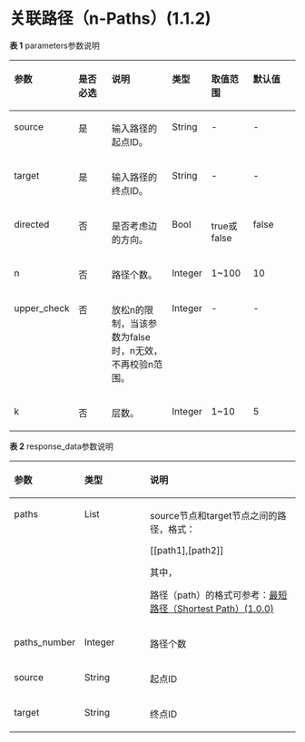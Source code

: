 # 关联路径（n-Paths）\(1.1.2\)<a name="ges_03_0083"></a>

**表 1**  parameters参数说明

<a name="table12367516203915"></a>
<table><thead align="left"><tr id="row339741616393"><th class="cellrowborder" valign="top" width="14.06930693069307%" id="mcps1.2.7.1.1"><p id="p14400216193916"><a name="p14400216193916"></a><a name="p14400216193916"></a>参数</p>
</th>
<th class="cellrowborder" valign="top" width="13.653465346534652%" id="mcps1.2.7.1.2"><p id="p13404181620397"><a name="p13404181620397"></a><a name="p13404181620397"></a>是否必选</p>
</th>
<th class="cellrowborder" valign="top" width="25.2970297029703%" id="mcps1.2.7.1.3"><p id="p641051613395"><a name="p641051613395"></a><a name="p641051613395"></a>说明</p>
</th>
<th class="cellrowborder" valign="top" width="13.108910891089106%" id="mcps1.2.7.1.4"><p id="p4414101613912"><a name="p4414101613912"></a><a name="p4414101613912"></a>类型</p>
</th>
<th class="cellrowborder" valign="top" width="15.059405940594061%" id="mcps1.2.7.1.5"><p id="p84189166391"><a name="p84189166391"></a><a name="p84189166391"></a>取值范围</p>
</th>
<th class="cellrowborder" valign="top" width="18.81188118811881%" id="mcps1.2.7.1.6"><p id="p1642591610399"><a name="p1642591610399"></a><a name="p1642591610399"></a>默认值</p>
</th>
</tr>
</thead>
<tbody><tr id="row2429181693918"><td class="cellrowborder" valign="top" width="14.06930693069307%" headers="mcps1.2.7.1.1 "><p id="p1243371603914"><a name="p1243371603914"></a><a name="p1243371603914"></a>source</p>
</td>
<td class="cellrowborder" valign="top" width="13.653465346534652%" headers="mcps1.2.7.1.2 "><p id="p20438141614394"><a name="p20438141614394"></a><a name="p20438141614394"></a>是</p>
</td>
<td class="cellrowborder" valign="top" width="25.2970297029703%" headers="mcps1.2.7.1.3 "><p id="p1644101613398"><a name="p1644101613398"></a><a name="p1644101613398"></a>输入路径的起点ID。</p>
</td>
<td class="cellrowborder" valign="top" width="13.108910891089106%" headers="mcps1.2.7.1.4 "><p id="p2445131643916"><a name="p2445131643916"></a><a name="p2445131643916"></a>String</p>
</td>
<td class="cellrowborder" valign="top" width="15.059405940594061%" headers="mcps1.2.7.1.5 "><p id="p54501216143913"><a name="p54501216143913"></a><a name="p54501216143913"></a>-</p>
</td>
<td class="cellrowborder" valign="top" width="18.81188118811881%" headers="mcps1.2.7.1.6 "><p id="p1145612169397"><a name="p1145612169397"></a><a name="p1145612169397"></a>-</p>
</td>
</tr>
<tr id="row1354819122815"><td class="cellrowborder" valign="top" width="14.06930693069307%" headers="mcps1.2.7.1.1 "><p id="p7843173202816"><a name="p7843173202816"></a><a name="p7843173202816"></a>target</p>
</td>
<td class="cellrowborder" valign="top" width="13.653465346534652%" headers="mcps1.2.7.1.2 "><p id="p2843232152811"><a name="p2843232152811"></a><a name="p2843232152811"></a>是</p>
</td>
<td class="cellrowborder" valign="top" width="25.2970297029703%" headers="mcps1.2.7.1.3 "><p id="p20843332112810"><a name="p20843332112810"></a><a name="p20843332112810"></a>输入路径的终点ID。</p>
</td>
<td class="cellrowborder" valign="top" width="13.108910891089106%" headers="mcps1.2.7.1.4 "><p id="p16843123242820"><a name="p16843123242820"></a><a name="p16843123242820"></a>String</p>
</td>
<td class="cellrowborder" valign="top" width="15.059405940594061%" headers="mcps1.2.7.1.5 "><p id="p118434321281"><a name="p118434321281"></a><a name="p118434321281"></a>-</p>
</td>
<td class="cellrowborder" valign="top" width="18.81188118811881%" headers="mcps1.2.7.1.6 "><p id="p4354019192816"><a name="p4354019192816"></a><a name="p4354019192816"></a>-</p>
</td>
</tr>
<tr id="row154931916173919"><td class="cellrowborder" valign="top" width="14.06930693069307%" headers="mcps1.2.7.1.1 "><p id="p12498171613913"><a name="p12498171613913"></a><a name="p12498171613913"></a>directed</p>
</td>
<td class="cellrowborder" valign="top" width="13.653465346534652%" headers="mcps1.2.7.1.2 "><p id="p7503121617391"><a name="p7503121617391"></a><a name="p7503121617391"></a>否</p>
</td>
<td class="cellrowborder" valign="top" width="25.2970297029703%" headers="mcps1.2.7.1.3 "><p id="p165069165398"><a name="p165069165398"></a><a name="p165069165398"></a>是否考虑边的方向。</p>
</td>
<td class="cellrowborder" valign="top" width="13.108910891089106%" headers="mcps1.2.7.1.4 "><p id="p25096169392"><a name="p25096169392"></a><a name="p25096169392"></a>Bool</p>
</td>
<td class="cellrowborder" valign="top" width="15.059405940594061%" headers="mcps1.2.7.1.5 "><p id="p165141916143910"><a name="p165141916143910"></a><a name="p165141916143910"></a>true或false</p>
</td>
<td class="cellrowborder" valign="top" width="18.81188118811881%" headers="mcps1.2.7.1.6 "><p id="p152221616393"><a name="p152221616393"></a><a name="p152221616393"></a>false</p>
</td>
</tr>
<tr id="row1442014612715"><td class="cellrowborder" valign="top" width="14.06930693069307%" headers="mcps1.2.7.1.1 "><p id="p16421762277"><a name="p16421762277"></a><a name="p16421762277"></a>n</p>
</td>
<td class="cellrowborder" valign="top" width="13.653465346534652%" headers="mcps1.2.7.1.2 "><p id="p242113652712"><a name="p242113652712"></a><a name="p242113652712"></a>否</p>
</td>
<td class="cellrowborder" valign="top" width="25.2970297029703%" headers="mcps1.2.7.1.3 "><p id="p1942196102713"><a name="p1942196102713"></a><a name="p1942196102713"></a>路径个数。</p>
</td>
<td class="cellrowborder" valign="top" width="13.108910891089106%" headers="mcps1.2.7.1.4 "><p id="p44214613279"><a name="p44214613279"></a><a name="p44214613279"></a>Integer</p>
</td>
<td class="cellrowborder" valign="top" width="15.059405940594061%" headers="mcps1.2.7.1.5 "><p id="p16421176192718"><a name="p16421176192718"></a><a name="p16421176192718"></a>1~100</p>
</td>
<td class="cellrowborder" valign="top" width="18.81188118811881%" headers="mcps1.2.7.1.6 "><p id="p7421136142714"><a name="p7421136142714"></a><a name="p7421136142714"></a>10</p>
</td>
</tr>
<tr id="row962318191744"><td class="cellrowborder" valign="top" width="14.06930693069307%" headers="mcps1.2.7.1.1 "><p id="p3624419047"><a name="p3624419047"></a><a name="p3624419047"></a>upper_check</p>
</td>
<td class="cellrowborder" valign="top" width="13.653465346534652%" headers="mcps1.2.7.1.2 "><p id="p196241195416"><a name="p196241195416"></a><a name="p196241195416"></a>否</p>
</td>
<td class="cellrowborder" valign="top" width="25.2970297029703%" headers="mcps1.2.7.1.3 "><p id="p19624119441"><a name="p19624119441"></a><a name="p19624119441"></a>放松n的限制，当该参数为false时，n无效，不再校验n范围。</p>
</td>
<td class="cellrowborder" valign="top" width="13.108910891089106%" headers="mcps1.2.7.1.4 "><p id="p1862412195417"><a name="p1862412195417"></a><a name="p1862412195417"></a>Integer</p>
</td>
<td class="cellrowborder" valign="top" width="15.059405940594061%" headers="mcps1.2.7.1.5 "><p id="p156243192412"><a name="p156243192412"></a><a name="p156243192412"></a>-</p>
</td>
<td class="cellrowborder" valign="top" width="18.81188118811881%" headers="mcps1.2.7.1.6 "><p id="p166252192419"><a name="p166252192419"></a><a name="p166252192419"></a>-</p>
</td>
</tr>
<tr id="row042112682720"><td class="cellrowborder" valign="top" width="14.06930693069307%" headers="mcps1.2.7.1.1 "><p id="p042176132710"><a name="p042176132710"></a><a name="p042176132710"></a>k</p>
</td>
<td class="cellrowborder" valign="top" width="13.653465346534652%" headers="mcps1.2.7.1.2 "><p id="p14211463277"><a name="p14211463277"></a><a name="p14211463277"></a>否</p>
</td>
<td class="cellrowborder" valign="top" width="25.2970297029703%" headers="mcps1.2.7.1.3 "><p id="p16421146142718"><a name="p16421146142718"></a><a name="p16421146142718"></a>层数。</p>
</td>
<td class="cellrowborder" valign="top" width="13.108910891089106%" headers="mcps1.2.7.1.4 "><p id="p1642116622714"><a name="p1642116622714"></a><a name="p1642116622714"></a>Integer</p>
</td>
<td class="cellrowborder" valign="top" width="15.059405940594061%" headers="mcps1.2.7.1.5 "><p id="p1421126172715"><a name="p1421126172715"></a><a name="p1421126172715"></a>1~10</p>
</td>
<td class="cellrowborder" valign="top" width="18.81188118811881%" headers="mcps1.2.7.1.6 "><p id="p94211466272"><a name="p94211466272"></a><a name="p94211466272"></a>5</p>
</td>
</tr>
</tbody>
</table>

**表 2**  response\_data参数说明

<a name="table32881853474"></a>
<table><thead align="left"><tr id="row9288115114718"><th class="cellrowborder" valign="top" width="22.63%" id="mcps1.2.4.1.1"><p id="p5302353479"><a name="p5302353479"></a><a name="p5302353479"></a>参数</p>
</th>
<th class="cellrowborder" valign="top" width="23.35%" id="mcps1.2.4.1.2"><p id="p18302175194717"><a name="p18302175194717"></a><a name="p18302175194717"></a>类型</p>
</th>
<th class="cellrowborder" valign="top" width="54.02%" id="mcps1.2.4.1.3"><p id="p6302655476"><a name="p6302655476"></a><a name="p6302655476"></a>说明</p>
</th>
</tr>
</thead>
<tbody><tr id="row9553165153818"><td class="cellrowborder" valign="top" width="22.63%" headers="mcps1.2.4.1.1 "><p id="p75531651163817"><a name="p75531651163817"></a><a name="p75531651163817"></a>paths</p>
</td>
<td class="cellrowborder" valign="top" width="23.35%" headers="mcps1.2.4.1.2 "><p id="p1553175173812"><a name="p1553175173812"></a><a name="p1553175173812"></a>List</p>
</td>
<td class="cellrowborder" valign="top" width="54.02%" headers="mcps1.2.4.1.3 "><p id="p126941653599"><a name="p126941653599"></a><a name="p126941653599"></a>source节点和target节点之间的路径，格式：</p>
<p id="p86944515596"><a name="p86944515596"></a><a name="p86944515596"></a>[[path1],[path2]]</p>
<p id="p13522949115819"><a name="p13522949115819"></a><a name="p13522949115819"></a>其中，</p>
<p id="p9216437572"><a name="p9216437572"></a><a name="p9216437572"></a>路径（path）的格式可参考：<a href="最短路径（Shortest-Path）(1-0-0).md">最短路径（Shortest Path）(1.0.0)</a></p>
</td>
</tr>
<tr id="row198912301083"><td class="cellrowborder" valign="top" width="22.63%" headers="mcps1.2.4.1.1 "><p id="p18891143016810"><a name="p18891143016810"></a><a name="p18891143016810"></a>paths_number</p>
</td>
<td class="cellrowborder" valign="top" width="23.35%" headers="mcps1.2.4.1.2 "><p id="p88910301689"><a name="p88910301689"></a><a name="p88910301689"></a>Integer</p>
</td>
<td class="cellrowborder" valign="top" width="54.02%" headers="mcps1.2.4.1.3 "><p id="p0891113019814"><a name="p0891113019814"></a><a name="p0891113019814"></a>路径个数</p>
</td>
</tr>
<tr id="row630213511479"><td class="cellrowborder" valign="top" width="22.63%" headers="mcps1.2.4.1.1 "><p id="p12302165104716"><a name="p12302165104716"></a><a name="p12302165104716"></a>source</p>
</td>
<td class="cellrowborder" valign="top" width="23.35%" headers="mcps1.2.4.1.2 "><p id="p33021755478"><a name="p33021755478"></a><a name="p33021755478"></a>String</p>
</td>
<td class="cellrowborder" valign="top" width="54.02%" headers="mcps1.2.4.1.3 "><p id="p173022514717"><a name="p173022514717"></a><a name="p173022514717"></a>起点ID</p>
</td>
</tr>
<tr id="row63021956479"><td class="cellrowborder" valign="top" width="22.63%" headers="mcps1.2.4.1.1 "><p id="p1330215534715"><a name="p1330215534715"></a><a name="p1330215534715"></a>target</p>
</td>
<td class="cellrowborder" valign="top" width="23.35%" headers="mcps1.2.4.1.2 "><p id="p133029519472"><a name="p133029519472"></a><a name="p133029519472"></a>String</p>
</td>
<td class="cellrowborder" valign="top" width="54.02%" headers="mcps1.2.4.1.3 "><p id="p1930215510478"><a name="p1930215510478"></a><a name="p1930215510478"></a>终点ID</p>
</td>
</tr>
</tbody>
</table>


